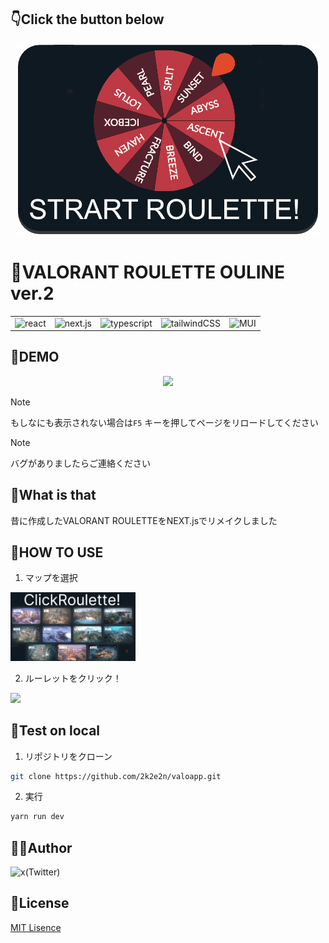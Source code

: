 ## 👇Click the button below

[<div align="center" > <img src="./public/demo-button.png"></div>](https://valoapp.vercel.app)


# 🛞VALORANT ROULETTE OULINE ver.2

<table>
<tr>
<td>    <img src="https://img.shields.io/static/v1?label=&message=react&color=%2361DAFB&style=for-the-badge&logo=react&logoColor=ffffff" alt="react">   </td>
<td>    <img src="https://img.shields.io/static/v1?label=&message=next.js&color=%23000000&style=for-the-badge&logo=nextdotjs&logoColor=ffffff" alt="next.js">   </td>
<td>    <img src="https://img.shields.io/static/v1?label=&message=typescript&color=%233178C6&style=for-the-badge&logo=typescript&logoColor=ffffff" alt="typescript">    </td>
<td>    <img src="https://img.shields.io/static/v1?label=&message=tailwindCSS&color=%2306B6D4&style=for-the-badge&logo=tailwindcss&logoColor=ffffff" alt="tailwindCSS"> </td>
<td>    <img src="https://img.shields.io/static/v1?label=&message=MUI&color=%23007FFF&style=for-the-badge&logo=mui&logoColor=ffffff" alt="MUI"> </td>
</tr>
</table>






## 🔧DEMO

<p align="center">
    <img src="./public/Demo.gif" width="400">
</p>



> [!NOTE]
> もしなにも表示されない場合は``` F5 ``` キーを押してページをリロードしてください

> [!NOTE]
> バグがありましたらご連絡ください

## 🧐What is that

昔に作成したVALORANT ROULETTEをNEXT.jsでリメイクしました

## 🤔HOW TO USE

1. マップを選択

<img src="./public/Demo2.gif" width="200">

2. ルーレットをクリック！

<img src="./public/Demo.gif" width="200">


## 🧪Test on local

1. リポジトリをクローン

```bash
git clone https://github.com/2k2e2n/valoapp.git
```

2. 実行

```bash
yarn run dev
```

## ✍🏼Author

<img src="https://img.shields.io/static/v1?label=&message=2k2e2n-x(Twitter)&color=%23000000&style=for-the-badge&logo=x&logoColor=ffffff" alt="x(Twitter)">

## 📜License

[MIT Lisence](https://github.com/2k2e2n/valoapp/blob/master/LICENSE)</blockquote>